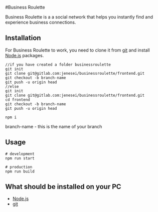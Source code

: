 #Business Roulette

Business Roulette is a a social network that helps you instantly find and experience business connections.

## Installation

For Business Roulette to work, you need to clone it from [git](https://git-scm.com/) and install [Node.js](https://nodejs.org/en) packages.
```terminal
//if you have created a folder businessroulette
git init
git clone git@gitlab.com:jenesei/businessroulette/frontend.git
git checkout -b branch-name
git push -u origin head
//else
git init
git clone git@gitlab.com:jenesei/businessroulette/frontend.git
cd frontend
git checkout -b branch-name
git push -u origin head

npm i
```
branch-name - this is the name of your branch
## Usage

```terminal
# development 
npm run start

# production 
npm run build
```
## What should be installed on your PC
+ [Node.js](https://nodejs.org/en)
+ [git](https://git-scm.com/downloads)
